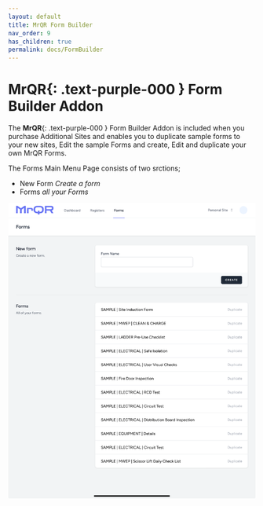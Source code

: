 ```yaml
---
layout: default
title: MrQR Form Builder
nav_order: 9
has_children: true
permalink: docs/FormBuilder
---
```

# **MrQR**{: .text-purple-000 } Form Builder Addon
The
 **MrQR**{: .text-purple-000 } Form Builder Addon is included when you purchase Additional Sites and enables you to duplicate sample forms to your new sites, Edit the sample Forms and create, Edit and duplicate your own MrQR Forms.

The Forms Main Menu Page consists of two srctions;
* New Form *Create a form*
* Forms *all your Forms*
  
![MrQR Form Builder](/assets/images/Forms/MrQR_Form_Main_Menu.png "Main Page")
